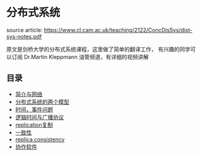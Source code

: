 # 分布式系统 
source article: https://www.cl.cam.ac.uk/teaching/2122/ConcDisSys/dist-sys-notes.pdf

原文是剑桥大学的分布式系统课程，这里做了简单的翻译工作，
有兴趣的同学可以订阅 Dr.Martin Kleppmann
油管频道，有详细的视频讲解


## 目录
- [简介与网络](./ch1/ch1.md)
- [分布式系统的两个模型](./ch2/ch2.md)
- [时间，事件问题](./ch3/ch3.md)
- [逻辑时间与广播协议](./ch4/ch4.md)
- [replication复制](./ch5/ch5.md)
- [一致性](./ch6/ch6.md)
- [replica consistency](./ch7/ch7.md)
- [协作软件](./ch8/ch8.md)
